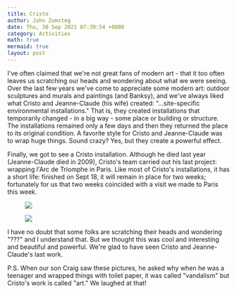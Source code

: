 ```yaml
---
title: Cristo
author: John Zumsteg
date: Thu, 30 Sep 2021 07:39:54 +0000
category: Activities
math: true
mermaid: true
layout: post
---
```

I've often claimed that we're not great fans of modern art - that it too often leaves us scratching our heads and wondering about what we were seeing. Over the last few years we've come to appreciate some modern art: outdoor sculptures and murals and paintings (and Banksy), and we've always liked what Cristo and Jeanne-Claude (his wife) created: "...site-specific environmental installations." That is, they created installations that temporarily changed - in a big way - some place or building or structure. The installations remained only a few days and then they returned the place to its original condition. A favorite style for Cristo and Jeanne-Claude was to wrap huge things. Sound crazy? Yes, but they create a powerful effect.

Finally, we got to see a Cristo installation. Although he died last year (Jeanne-Claude died in 2009), Cristo's team carried out his last project: wrapping l'Arc de Triomphe in Paris. Like most of Cristo's installations, it has a short life: finished on Sept 18, it will remain in place for two weeks; fortunately for us that two weeks coincided with a visit we made to Paris this week.&nbsp;

<figure class="portrait">
	<img src="{{site.url}}/assets/images/2021/09/Cristo1.jpg"/>
</figure>
<figure class="portrait">
	<img src="{{site.url}}/assets/images/2021/09/Cristo2.jpg"/>
</figure>

I have no doubt that some folks are scratching their heads and wondering "???" and I understand that. But we thought this was cool and interesting and beautiful and powerful. We're glad to have seen Cristo and Jeanne-Claude's last work.

P.S. When our son Craig saw these pictures, he asked why when he was a teenager and wrapped things with toilet paper, it was called "vandalism" but Cristo's work is called "art." We laughed at that!
